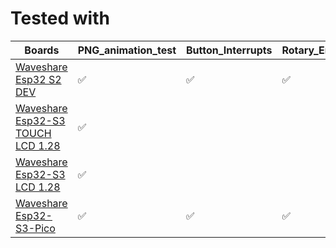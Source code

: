 # Tested with 
| Boards         | PNG_animation_test | Button_Interrupts | Rotary_Encoder_Interrupts | Timer_With_Epoch_Time_Interrupts_Test | config_test | dft_test
|----|----|----|----|----|----|----| 
| [Waveshare Esp32 S2 DEV](https://www.waveshare.com/wiki/NodeMCU-32-S2-Kit) | ✅ | ✅ | ✅ | ✅ | ✅ | ✅ |
| [Waveshare Esp32-S3 TOUCH LCD 1.28](https://www.waveshare.com/wiki/ESP32-S3-Touch-LCD-1.28) | ✅ | | | | ✅ | |
| [Waveshare Esp32-S3 LCD 1.28](https://www.waveshare.com/wiki/ESP32-S3-LCD-1.28) | ✅ | | | | | |
| [Waveshare Esp32-S3-Pico](https://www.waveshare.com/wiki/ESP32-S3-Pico) | ✅ | ✅ | ✅ | ✅ | ✅ | | 
